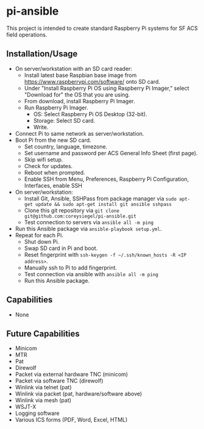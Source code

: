 # pi-ansible
This project is intended to create standard Raspberry Pi systems for SF ACS field operations.

## Installation/Usage
  * On server/workstation with an SD card reader:
    * Install latest base Raspbian base image from https://www.raspberrypi.com/software/ onto SD card.
    * Under "Install Raspberry Pi OS using Raspberry Pi Imager," select "Download for" the OS that you are using.
    * From download, install Raspberry Pi Imager.
    * Run Raspberry Pi Imager.
      * OS: Select Raspberry Pi OS Desktop (32-bit).
      * Storage: Select SD card.
      * Write.
  * Connect Pi to same network as server/workstation.
  * Boot Pi from the new SD card.
    * Set country, language, timezone.
    * Set username and password per ACS General Info Sheet (first page).
    * Skip wifi setup.
    * Check for updates.
    * Reboot when prompted.
    * Enable SSH from Menu, Preferences, Raspberry Pi Configuration, Interfaces, enable SSH
  * On server/workstation:
    * Install Git, Ansible, SSHPass from package manager via `sudo apt-get update && sudo apt-get install git ansible sshpass`
    * Clone this git repository via `git clone git@github.com:coreysiegel/pi-ansible.git`
    * Test connection to servers via `ansible all -m ping`
  * Run this Ansible package via `ansible-playbook setup.yml`.
  * Repeat for each Pi.
    * Shut down Pi.
    * Swap SD card in Pi and boot.
    * Reset fingerprint with `ssh-keygen -f ~/.ssh/known_hosts -R <IP address>`.
    * Manually ssh to Pi to add fingerprint.
    * Test connection via ansible with `ansible all -m ping`
    * Run this Ansible package.


## Capabilities
 * None

## Future Capabilities
 * Minicom
 * MTR
 * Pat
 * Direwolf
 * Packet via external hardware TNC (minicom)
 * Packet via software TNC (direwolf)
 * Winlink via telnet (pat)
 * Winlink via packet (pat, hardware/software above)
 * Winlink via mesh (pat)
 * WSJT-X
 * Logging software
 * Various ICS forms (PDF, Word, Excel, HTML)
